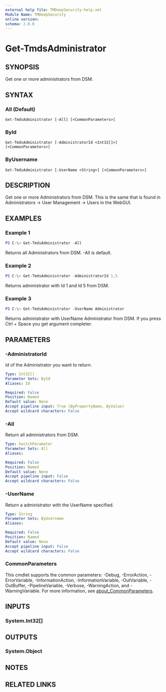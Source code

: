 ```yaml
---
external help file: TMDeepSecurity-help.xml
Module Name: TMDeepSecurity
online version:
schema: 2.0.0
---
```


# Get-TmdsAdministrator

## SYNOPSIS
Get one or more administrators from DSM.

## SYNTAX

### All (Default)
```
Get-TmdsAdministrator [-All] [<CommonParameters>]
```

### ById
```
Get-TmdsAdministrator [-AdministratorId <Int32[]>] [<CommonParameters>]
```

### ByUsername
```
Get-TmdsAdministrator [-UserName <String>] [<CommonParameters>]
```

## DESCRIPTION
Get one or more Administrators from DSM. This is the same that is found in Administrators -> User Management -> Users in the WebGUI.

## EXAMPLES

### Example 1
```powershell
PS C:\> Get-TmdsAdministrator -All
```

Returns all Administrators from DSM. -All is default.

### Example 2
```powershell
PS C:\> Get-TmdsAdministrator -AdministratorId 1,5
```

Returns administrator with Id 1 and Id 5 from DSM.

### Example 3
```powershell
PS C:\> Get-TmdsAdministrator -UserName Administrator
```

Returns administrator with UserName Administrator from DSM. If you press Ctrl + Space you get argument completer.

## PARAMETERS

### -AdministratorId
Id of the Administrator you want to return.

```yaml
Type: Int32[]
Parameter Sets: ById
Aliases: Id

Required: False
Position: Named
Default value: None
Accept pipeline input: True (ByPropertyName, ByValue)
Accept wildcard characters: False
```

### -All
Return all administrators from DSM.

```yaml
Type: SwitchParameter
Parameter Sets: All
Aliases:

Required: False
Position: Named
Default value: None
Accept pipeline input: False
Accept wildcard characters: False
```

### -UserName
Return a administrator with the UserName specified.

```yaml
Type: String
Parameter Sets: ByUsername
Aliases:

Required: False
Position: Named
Default value: None
Accept pipeline input: False
Accept wildcard characters: False
```

### CommonParameters
This cmdlet supports the common parameters: -Debug, -ErrorAction, -ErrorVariable, -InformationAction, -InformationVariable, -OutVariable, -OutBuffer, -PipelineVariable, -Verbose, -WarningAction, and -WarningVariable. For more information, see [about_CommonParameters](http://go.microsoft.com/fwlink/?LinkID=113216).

## INPUTS

### System.Int32[]

## OUTPUTS

### System.Object
## NOTES

## RELATED LINKS
